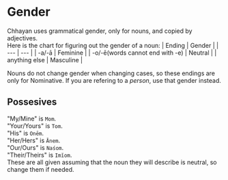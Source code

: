 # Gender
Chhayan uses grammatical gender, only for nouns, and copied by adjectives.  
Here is the chart for figuring out the gender of a noun:
| Ending | Gender |
| --- | --- |
| -a/-ā | Feminine |
| -o/-ē(words cannot end with -e) | Neutral |
| anything else | Masculine |

Nouns do not change gender when changing cases, so these endings are only for Nominative. If you are refering to a *person*, use that gender instead.
## Possesives
"My/Mine" is `Mom`.  
"Your/Yours" is `Tom`.  
"His" is `Onēm`.  
"Her/Hers" is `Ānem`.  
"Our/Ours" is `Naśom`.  
"Their/Theirs" is `Imĭom`.  
These are all given assuming that the noun they will describe is neutral, so change them if needed.
